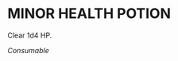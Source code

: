 ﻿---
tags:
  - Item
  - Consumable
name: 'MINOR HEALTH POTION'
description: 'Clear 1d4 HP.'
---

# MINOR HEALTH POTION

Clear 1d4 HP.

*Consumable*
